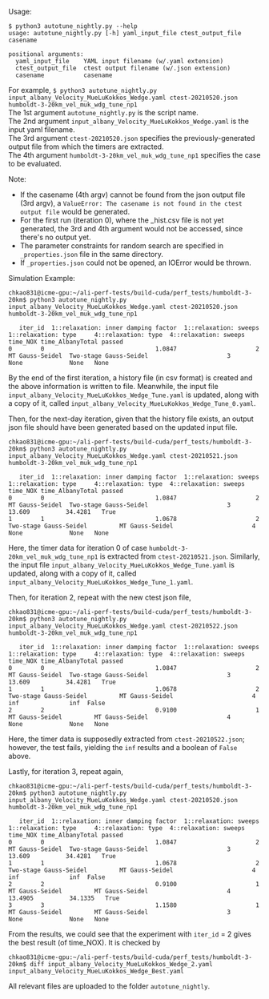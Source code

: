 Usage:
```
$ python3 autotune_nightly.py --help
usage: autotune_nightly.py [-h] yaml_input_file ctest_output_file casename

positional arguments:
  yaml_input_file    YAML input filename (w/.yaml extension)
  ctest_output_file  ctest output filename (w/.json extension)
  casename           casename
```
For example, `$ python3 autotune_nightly.py input_albany_Velocity_MueLuKokkos_Wedge.yaml ctest-20210520.json humboldt-3-20km_vel_muk_wdg_tune_np1` <br />
The 1st argument `autotune_nightly.py` is the script name. <br />
The 2nd argument `input_albany_Velocity_MueLuKokkos_Wedge.yaml` is the input yaml filename. <br />
The 3rd argument `ctest-20210520.json` specifies the previously-generated output file from which the timers are extracted. <br />
The 4th argument `humboldt-3-20km_vel_muk_wdg_tune_np1` specifies the case to be evaluated. <br />

Note:
* If the casename (4th argv) cannot be found from the json output file (3rd argv), a `ValueError: The casename is not found in the ctest output file` would be generated. 
* For the first run (iteration 0), where the \_hist.csv file is not yet generated, the 3rd and 4th argument would not be accessed, since there's no output yet. 
* The parameter constraints for random search are specified in `_properties.json` file in the same directory. 
* If `_properties.json` could not be opened, an IOError would be thrown. 

Simulation Example:
```
chkao831@icme-gpu:~/ali-perf-tests/build-cuda/perf_tests/humboldt-3-20km$ python3 autotune_nightly.py input_albany_Velocity_MueLuKokkos_Wedge.yaml ctest-20210520.json humboldt-3-20km_vel_muk_wdg_tune_np1

   iter_id  1::relaxation: inner damping factor  1::relaxation: sweeps 1::relaxation: type     4::relaxation: type  4::relaxation: sweeps time_NOX time_AlbanyTotal passed
0        0                               1.0847                      2     MT Gauss-Seidel  Two-stage Gauss-Seidel                      3     None             None   None

```
By the end of the first iteration, a history file (in csv format) is created and the above information is written to file. Meanwhile, the input file `input_albany_Velocity_MueLuKokkos_Wedge_Tune.yaml` is updated, along with a copy of it, called `input_albany_Velocity_MueLuKokkos_Wedge_Tune_0.yaml`. 

Then, for the next-day iteration, given that the history file exists, an output json file should have been generated based on the updated input file. 
```
chkao831@icme-gpu:~/ali-perf-tests/build-cuda/perf_tests/humboldt-3-20km$ python3 autotune_nightly.py input_albany_Velocity_MueLuKokkos_Wedge.yaml ctest-20210521.json humboldt-3-20km_vel_muk_wdg_tune_np1

   iter_id  1::relaxation: inner damping factor  1::relaxation: sweeps     1::relaxation: type     4::relaxation: type  4::relaxation: sweeps time_NOX time_AlbanyTotal passed
0        0                               1.0847                      2         MT Gauss-Seidel  Two-stage Gauss-Seidel                      3   13.609          34.4281   True
1        1                               1.0678                      2  Two-stage Gauss-Seidel         MT Gauss-Seidel                      4     None             None   None
```
Here, the timer data for iteration 0 of case `humboldt-3-20km_vel_muk_wdg_tune_np1` is extracted from `ctest-20210521.json`. Similarly, the input file `input_albany_Velocity_MueLuKokkos_Wedge_Tune.yaml` is updated, along with a copy of it, called `input_albany_Velocity_MueLuKokkos_Wedge_Tune_1.yaml`.

Then, for iteration 2, repeat with the new ctest json file,
```
chkao831@icme-gpu:~/ali-perf-tests/build-cuda/perf_tests/humboldt-3-20km$ python3 autotune_nightly.py input_albany_Velocity_MueLuKokkos_Wedge.yaml ctest-20210522.json humboldt-3-20km_vel_muk_wdg_tune_np1

   iter_id  1::relaxation: inner damping factor  1::relaxation: sweeps     1::relaxation: type     4::relaxation: type  4::relaxation: sweeps time_NOX time_AlbanyTotal passed
0        0                               1.0847                      2         MT Gauss-Seidel  Two-stage Gauss-Seidel                      3   13.609          34.4281   True
1        1                               1.0678                      2  Two-stage Gauss-Seidel         MT Gauss-Seidel                      4      inf              inf  False
2        2                               0.9100                      1         MT Gauss-Seidel         MT Gauss-Seidel                      4     None             None   None

```
Here, the timer data is supposedly extracted from `ctest-20210522.json`; however, the test fails, yielding the `inf` results and a boolean of `False` above.

Lastly, for iteration 3, repeat again, 
```
chkao831@icme-gpu:~/ali-perf-tests/build-cuda/perf_tests/humboldt-3-20km$ python3 autotune_nightly.py input_albany_Velocity_MueLuKokkos_Wedge.yaml ctest-20210520.json humboldt-3-20km_vel_muk_wdg_tune_np1

   iter_id  1::relaxation: inner damping factor  1::relaxation: sweeps     1::relaxation: type     4::relaxation: type  4::relaxation: sweeps time_NOX time_AlbanyTotal passed
0        0                               1.0847                      2         MT Gauss-Seidel  Two-stage Gauss-Seidel                      3   13.609          34.4281   True
1        1                               1.0678                      2  Two-stage Gauss-Seidel         MT Gauss-Seidel                      4      inf              inf  False
2        2                               0.9100                      1         MT Gauss-Seidel         MT Gauss-Seidel                      4  13.4905          34.1335   True
3        3                               1.1580                      1         MT Gauss-Seidel         MT Gauss-Seidel                      3     None             None   None
```

From the results, we could see that the experiment with `iter_id` = 2 gives the best result (of time_NOX). It is checked by
```
chkao831@icme-gpu:~/ali-perf-tests/build-cuda/perf_tests/humboldt-3-20km$ diff input_albany_Velocity_MueLuKokkos_Wedge_2.yaml input_albany_Velocity_MueLuKokkos_Wedge_Best.yaml 
```

All relevant files are uploaded to the folder `autotune_nightly`. 
